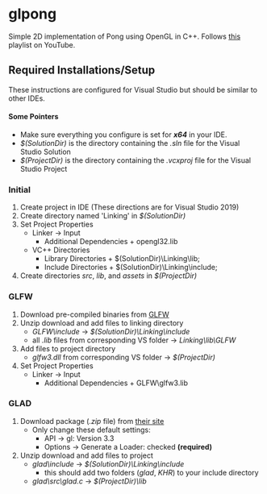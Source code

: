 # glpong
Simple 2D implementation of Pong using OpenGL in C++.
Follows [this](https://www.youtube.com/playlist?list=PLysLvOneEETMnZWk6fVusftDHV9duoazP) playlist on YouTube.

## Required Installations/Setup

These instructions are configured for Visual Studio but should be similar to other IDEs.

#### Some Pointers
* Make sure everything you configure is set for **_x64_** in your IDE.
* *$(SolutionDir)* is the directory containing the *.sln* file for the Visual Studio Solution
* *$(ProjectDir)* is the directory containing the *.vcxproj* file for the Visual Studio Project

### Initial
1. Create project in IDE (These directions are for Visual Studio 2019)
2. Create directory named 'Linking' in *$(SolutionDir)*
3. Set Project Properties
    * Linker -> Input
        * Additional Dependencies
            \+ opengl32.lib
    * VC++ Directories
        * Library Directories
            \+ $(SolutionDir)\Linking\lib;
        * Include Directories
            \+ $(SolutionDir)\Linking\include;
4. Create directories *src*, *lib*, and *assets* in *$(ProjectDir)*

### GLFW
1. Download pre-compiled binaries from [GLFW](https://www.glfw.org/download.html)
2. Unzip download and add files to linking directory
    * *GLFW\include* -> *$(SolutionDir)\Linking\include*
    * all *.lib* files from corresponding VS folder -> *Linking\lib\GLFW*
3. Add files to project directory
    * *glfw3.dll* from corresponding VS folder -> *$(ProjectDir)*
4. Set Project Properties
    * Linker -> Input
        * Additional Dependencies
            \+ GLFW\glfw3.lib

### GLAD
1. Download package (*.zip* file) from [their site](https://glad.dav1d.de/)
    * Only change these default settings:
        * API -> gl: Version 3.3
        * Options -> Generate a Loader: checked **(required)**
2. Unzip download and add files to project
	* *glad\include* -> *$(SolutionDir)\Linking\include*
		* this should add two folders (*glad*, *KHR*) to your include directory
	* *glad\src\glad.c* -> *$(ProjectDir)\lib*
